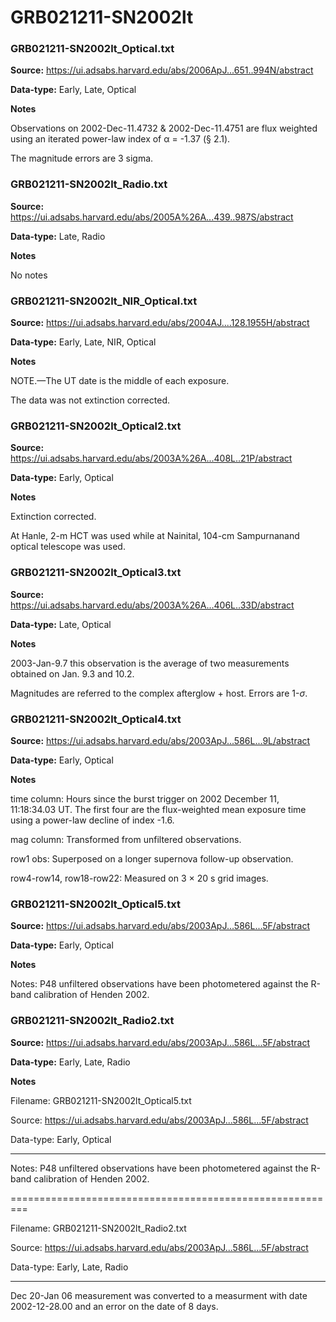 # GRB021211-SN2002lt


### GRB021211-SN2002lt_Optical.txt


**Source:** https://ui.adsabs.harvard.edu/abs/2006ApJ...651..994N/abstract

**Data-type:** Early, Late, Optical

**Notes**

Observations on 2002-Dec-11.4732 & 2002-Dec-11.4751 are flux weighted using an iterated power-law index of α = -1.37 (§ 2.1).



The magnitude errors are 3 sigma.

### GRB021211-SN2002lt_Radio.txt


**Source:** https://ui.adsabs.harvard.edu/abs/2005A%26A...439..987S/abstract

**Data-type:** Late, Radio

**Notes**

No notes

### GRB021211-SN2002lt_NIR_Optical.txt


**Source:** https://ui.adsabs.harvard.edu/abs/2004AJ....128.1955H/abstract

**Data-type:** Early, Late, NIR, Optical

**Notes**

NOTE.—The UT date is the middle of each exposure.



The data was not extinction corrected.

### GRB021211-SN2002lt_Optical2.txt


**Source:** https://ui.adsabs.harvard.edu/abs/2003A%26A...408L..21P/abstract

**Data-type:** Early, Optical

**Notes**

Extinction corrected.

At Hanle, 2-m HCT was used while at Nainital, 104-cm Sampurnanand optical telescope was used.

### GRB021211-SN2002lt_Optical3.txt


**Source:** https://ui.adsabs.harvard.edu/abs/2003A%26A...406L..33D/abstract

**Data-type:** Late, Optical

**Notes**

2003-Jan-9.7 this observation is the average of two measurements obtained on Jan. 9.3 and 10.2.

Magnitudes are referred to the complex afterglow + host. Errors are 1-$\sigma$.

### GRB021211-SN2002lt_Optical4.txt


**Source:** https://ui.adsabs.harvard.edu/abs/2003ApJ...586L...9L/abstract

**Data-type:** Early, Optical

**Notes**

time column: Hours since the burst trigger on 2002 December 11, 11:18:34.03 UT. The first four are the flux-weighted mean exposure time using a power-law decline of index -1.6.

mag column: Transformed from unfiltered observations.

row1 obs: Superposed on a longer supernova follow-up observation.

row4-row14, row18-row22: Measured on 3 × 20 s grid images.

### GRB021211-SN2002lt_Optical5.txt


**Source:** https://ui.adsabs.harvard.edu/abs/2003ApJ...586L...5F/abstract

**Data-type:** Early, Optical

**Notes**

Notes: P48 unfiltered observations have been photometered against the R-band calibration of Henden 2002.

### GRB021211-SN2002lt_Radio2.txt


**Source:** https://ui.adsabs.harvard.edu/abs/2003ApJ...586L...5F/abstract

**Data-type:** Early, Late, Radio

**Notes**

Filename: GRB021211-SN2002lt_Optical5.txt

Source: https://ui.adsabs.harvard.edu/abs/2003ApJ...586L...5F/abstract

Data-type: Early, Optical

---------------------------------------------------------

Notes: P48 unfiltered observations have been photometered against the R-band calibration of Henden 2002.

=========================================================

Filename: GRB021211-SN2002lt_Radio2.txt

Source: https://ui.adsabs.harvard.edu/abs/2003ApJ...586L...5F/abstract

Data-type: Early, Late, Radio

---------------------------------------------------------

Dec 20-Jan 06 measurement was converted to a measurment with date 2002-12-28.00 and an error on the date of 8 days.